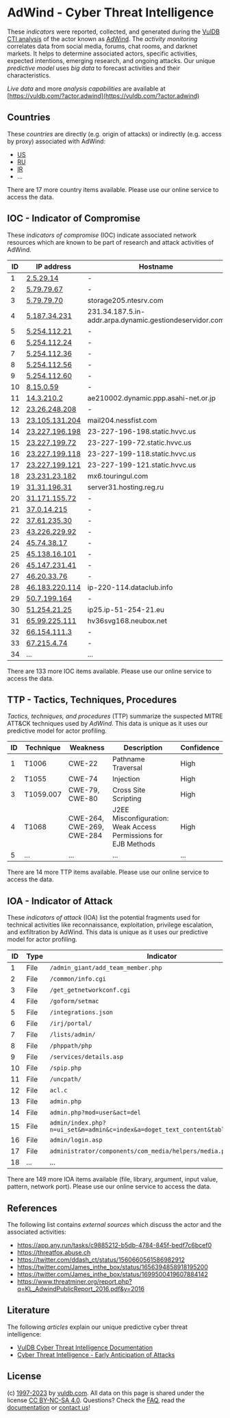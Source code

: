 # AdWind - Cyber Threat Intelligence

These _indicators_ were reported, collected, and generated during the [VulDB CTI analysis](https://vuldb.com/?kb.cti) of the actor known as [AdWind](https://vuldb.com/?actor.adwind). The _activity monitoring_ correlates data from social media, forums, chat rooms, and darknet markets. It helps to determine associated actors, specific activities, expected intentions, emerging research, and ongoing attacks. Our unique _predictive model_ uses _big data_ to forecast activities and their characteristics.

_Live data_ and more _analysis capabilities_ are available at [https://vuldb.com/?actor.adwind](https://vuldb.com/?actor.adwind)

## Countries

These _countries_ are directly (e.g. origin of attacks) or indirectly (e.g. access by proxy) associated with AdWind:

* [US](https://vuldb.com/?country.us)
* [RU](https://vuldb.com/?country.ru)
* [IR](https://vuldb.com/?country.ir)
* ...

There are 17 more country items available. Please use our online service to access the data.

## IOC - Indicator of Compromise

These _indicators of compromise_ (IOC) indicate associated network resources which are known to be part of research and attack activities of AdWind.

ID | IP address | Hostname | Campaign | Confidence
-- | ---------- | -------- | -------- | ----------
1 | [2.5.29.14](https://vuldb.com/?ip.2.5.29.14) | - | - | High
2 | [5.79.79.67](https://vuldb.com/?ip.5.79.79.67) | - | - | High
3 | [5.79.79.70](https://vuldb.com/?ip.5.79.79.70) | storage205.ntesrv.com | - | High
4 | [5.187.34.231](https://vuldb.com/?ip.5.187.34.231) | 231.34.187.5.in-addr.arpa.dynamic.gestiondeservidor.com | - | High
5 | [5.254.112.21](https://vuldb.com/?ip.5.254.112.21) | - | - | High
6 | [5.254.112.24](https://vuldb.com/?ip.5.254.112.24) | - | - | High
7 | [5.254.112.36](https://vuldb.com/?ip.5.254.112.36) | - | - | High
8 | [5.254.112.56](https://vuldb.com/?ip.5.254.112.56) | - | - | High
9 | [5.254.112.60](https://vuldb.com/?ip.5.254.112.60) | - | - | High
10 | [8.15.0.59](https://vuldb.com/?ip.8.15.0.59) | - | - | High
11 | [14.3.210.2](https://vuldb.com/?ip.14.3.210.2) | ae210002.dynamic.ppp.asahi-net.or.jp | - | High
12 | [23.26.248.208](https://vuldb.com/?ip.23.26.248.208) | - | - | High
13 | [23.105.131.204](https://vuldb.com/?ip.23.105.131.204) | mail204.nessfist.com | - | High
14 | [23.227.196.198](https://vuldb.com/?ip.23.227.196.198) | 23-227-196-198.static.hvvc.us | - | High
15 | [23.227.199.72](https://vuldb.com/?ip.23.227.199.72) | 23-227-199-72.static.hvvc.us | - | High
16 | [23.227.199.118](https://vuldb.com/?ip.23.227.199.118) | 23-227-199-118.static.hvvc.us | - | High
17 | [23.227.199.121](https://vuldb.com/?ip.23.227.199.121) | 23-227-199-121.static.hvvc.us | - | High
18 | [23.231.23.182](https://vuldb.com/?ip.23.231.23.182) | mx6.touringul.com | - | High
19 | [31.31.196.31](https://vuldb.com/?ip.31.31.196.31) | server31.hosting.reg.ru | - | High
20 | [31.171.155.72](https://vuldb.com/?ip.31.171.155.72) | - | - | High
21 | [37.0.14.215](https://vuldb.com/?ip.37.0.14.215) | - | - | High
22 | [37.61.235.30](https://vuldb.com/?ip.37.61.235.30) | - | - | High
23 | [43.226.229.92](https://vuldb.com/?ip.43.226.229.92) | - | - | High
24 | [45.74.38.17](https://vuldb.com/?ip.45.74.38.17) | - | - | High
25 | [45.138.16.101](https://vuldb.com/?ip.45.138.16.101) | - | - | High
26 | [45.147.231.41](https://vuldb.com/?ip.45.147.231.41) | - | - | High
27 | [46.20.33.76](https://vuldb.com/?ip.46.20.33.76) | - | - | High
28 | [46.183.220.114](https://vuldb.com/?ip.46.183.220.114) | ip-220-114.dataclub.info | - | High
29 | [50.7.199.164](https://vuldb.com/?ip.50.7.199.164) | - | - | High
30 | [51.254.21.25](https://vuldb.com/?ip.51.254.21.25) | ip25.ip-51-254-21.eu | - | High
31 | [65.99.225.111](https://vuldb.com/?ip.65.99.225.111) | hv36svg168.neubox.net | - | High
32 | [66.154.111.3](https://vuldb.com/?ip.66.154.111.3) | - | - | High
33 | [67.215.4.74](https://vuldb.com/?ip.67.215.4.74) | - | - | High
34 | ... | ... | ... | ...

There are 133 more IOC items available. Please use our online service to access the data.

## TTP - Tactics, Techniques, Procedures

_Tactics, techniques, and procedures_ (TTP) summarize the suspected MITRE ATT&CK techniques used by _AdWind_. This data is unique as it uses our predictive model for actor profiling.

ID | Technique | Weakness | Description | Confidence
-- | --------- | -------- | ----------- | ----------
1 | T1006 | CWE-22 | Pathname Traversal | High
2 | T1055 | CWE-74 | Injection | High
3 | T1059.007 | CWE-79, CWE-80 | Cross Site Scripting | High
4 | T1068 | CWE-264, CWE-269, CWE-284 | J2EE Misconfiguration: Weak Access Permissions for EJB Methods | High
5 | ... | ... | ... | ...

There are 14 more TTP items available. Please use our online service to access the data.

## IOA - Indicator of Attack

These _indicators of attack_ (IOA) list the potential fragments used for technical activities like reconnaissance, exploitation, privilege escalation, and exfiltration by AdWind. This data is unique as it uses our predictive model for actor profiling.

ID | Type | Indicator | Confidence
-- | ---- | --------- | ----------
1 | File | `/admin_giant/add_team_member.php` | High
2 | File | `/common/info.cgi` | High
3 | File | `/get_getnetworkconf.cgi` | High
4 | File | `/goform/setmac` | High
5 | File | `/integrations.json` | High
6 | File | `/irj/portal/` | Medium
7 | File | `/lists/admin/` | High
8 | File | `/phppath/php` | Medium
9 | File | `/services/details.asp` | High
10 | File | `/spip.php` | Medium
11 | File | `/uncpath/` | Medium
12 | File | `acl.c` | Low
13 | File | `admin.php` | Medium
14 | File | `admin.php?mod=user&act=del` | High
15 | File | `admin/index.php?n=ui_set&m=admin&c=index&a=doget_text_content&table=lang&field=1` | High
16 | File | `admin/login.asp` | High
17 | File | `administrator/components/com_media/helpers/media.php` | High
18 | ... | ... | ...

There are 149 more IOA items available (file, library, argument, input value, pattern, network port). Please use our online service to access the data.

## References

The following list contains _external sources_ which discuss the actor and the associated activities:

* https://app.any.run/tasks/c9885212-b5db-4784-845f-bedf7c6bcef0
* https://threatfox.abuse.ch
* https://twitter.com/ddash_ct/status/1560660561586982912
* https://twitter.com/James_inthe_box/status/1656394858918195200
* https://twitter.com/James_inthe_box/status/1699500419607884142
* https://www.threatminer.org/report.php?q=KL_AdwindPublicReport_2016.pdf&y=2016

## Literature

The following _articles_ explain our unique predictive cyber threat intelligence:

* [VulDB Cyber Threat Intelligence Documentation](https://vuldb.com/?kb.cti)
* [Cyber Threat Intelligence - Early Anticipation of Attacks](https://www.scip.ch/en/?labs.20201022)

## License

(c) [1997-2023](https://vuldb.com/?kb.changelog) by [vuldb.com](https://vuldb.com/?kb.about). All data on this page is shared under the license [CC BY-NC-SA 4.0](https://creativecommons.org/licenses/by-nc-sa/4.0/). Questions? Check the [FAQ](https://vuldb.com/?kb.faq), read the [documentation](https://vuldb.com/?kb) or [contact us](https://vuldb.com/?contact)!
